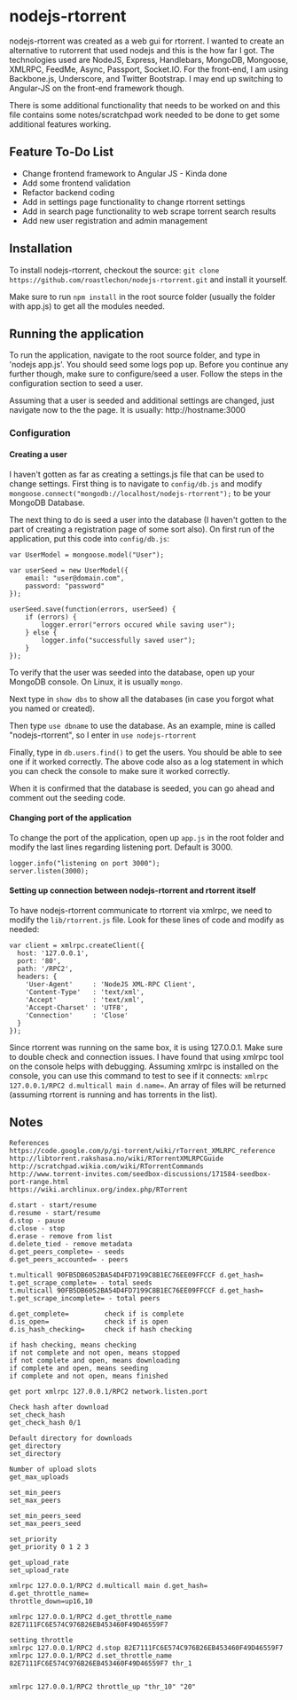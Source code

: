 # nodejs-rtorrent
nodejs-rtorrent was created as a web gui for rtorrent. I wanted to create an alternative to rutorrent that used nodejs and this is the how far I got. The technologies used are NodeJS, Express, Handlebars, MongoDB, Mongoose, XMLRPC, FeedMe, Async, Passport, Socket.IO. For the front-end, I am using Backbone.js, Underscore, and Twitter Bootstrap. I may end up switching to Angular-JS on the front-end framework though.

There is some additional functionality that needs to be worked on and this file contains some notes/scratchpad work needed to be done to get some additional features working.

## Feature To-Do List
* Change frontend framework to Angular JS - Kinda done
* Add some frontend validation
* Refactor backend coding
* Add in settings page functionality to change rtorrent settings
* Add in search page functionality to web scrape torrent search results
* Add new user registration and admin management

## Installation
To install nodejs-rtorrent, checkout the source: `git clone https://github.com/roastlechon/nodejs-rtorrent.git` and install it yourself.

Make sure to run `npm install` in the root source folder (usually the folder with app.js) to get all the modules needed.

## Running the application
To run the application, navigate to the root source folder, and type in 'nodejs app.js'. You should seed some logs pop up. Before you continue any further though, make sure to configure/seed a user. Follow the steps in the configuration section to seed a user.

Assuming that a user is seeded and additional settings are changed, just navigate now to the the page. It is usually: http://hostname:3000

### Configuration
#### Creating a user
I haven't gotten as far as creating a settings.js file that can be used to change settings. First thing is to navigate to `config/db.js` and modify `mongoose.connect("mongodb://localhost/nodejs-rtorrent");` to be your MongoDB Database.

The next thing to do is seed a user into the database (I haven't gotten to the part of creating a registration page of some sort also). On first run of the application, put this code into `config/db.js`:

```
var UserModel = mongoose.model("User");

var userSeed = new UserModel({
	email: "user@domain.com",
	password: "password"
});

userSeed.save(function(errors, userSeed) {
	if (errors) {
		logger.error("errors occured while saving user");
	} else {
		logger.info("successfully saved user");
	}
});
```

To verify that the user was seeded into the database, open up your MongoDB console. On Linux, it is usually `mongo`. 

Next type in `show dbs` to show all the databases (in case you forgot what you named or created).

Then type `use dbname` to use the database. As an example, mine is called "nodejs-rtorrent", so I enter in `use nodejs-rtorrent`

Finally, type in `db.users.find()` to get the users. You should be able to see one if it worked correctly. The above code also as a log statement in which you can check the console to make sure it worked correctly.

When it is confirmed that the database is seeded, you can go ahead and comment out the seeding code.

#### Changing port of the application
To change the port of the application, open up `app.js` in the root folder and modify the last lines regarding listening port. Default is 3000.

```
logger.info("listening on port 3000");
server.listen(3000);
```

#### Setting up connection between nodejs-rtorrent and rtorrent itself
To have nodejs-rtorrent communicate to rtorrent via xmlrpc, we need to modify the `lib/rtorrent.js` file. Look for these lines of code and modify as needed:

```
var client = xmlrpc.createClient({
  host: '127.0.0.1',
  port: '80',
  path: '/RPC2',
  headers: {
    'User-Agent'     : 'NodeJS XML-RPC Client',
    'Content-Type'   : 'text/xml',
    'Accept'         : 'text/xml',
    'Accept-Charset' : 'UTF8',
    'Connection'     : 'Close'
  }
});
```

Since rtorrent was running on the same box, it is using 127.0.0.1. Make sure to double check and connection issues. I have found that using xmlrpc tool on the console helps with debugging. Assuming xmlrpc is installed on the console, you can use this command to test to see if it connects: `xmlrpc 127.0.0.1/RPC2 d.multicall main d.name=`. An array of files will be returned (assuming rtorrent is running and has torrents in the list).

## Notes
```
References
https://code.google.com/p/gi-torrent/wiki/rTorrent_XMLRPC_reference
http://libtorrent.rakshasa.no/wiki/RTorrentXMLRPCGuide
http://scratchpad.wikia.com/wiki/RTorrentCommands
http://www.torrent-invites.com/seedbox-discussions/171584-seedbox-port-range.html
https://wiki.archlinux.org/index.php/RTorrent

d.start - start/resume
d.resume - start/resume
d.stop - pause
d.close - stop
d.erase - remove from list
d.delete_tied - remove metadata
d.get_peers_complete= - seeds
d.get_peers_accounted= - peers

t.multicall 90FB5DB6052BA54D4FD7199C8B1EC76EE09FFCCF d.get_hash= t.get_scrape_complete= - total seeds
t.multicall 90FB5DB6052BA54D4FD7199C8B1EC76EE09FFCCF d.get_hash= t.get_scrape_incomplete= - total peers

d.get_complete=         check if is complete
d.is_open=				check if is open
d.is_hash_checking= 	check if hash checking

if hash checking, means checking
if not complete and not open, means stopped
if not complete and open, means downloading
if complete and open, means seeding
if complete and not open, means finished

get port xmlrpc 127.0.0.1/RPC2 network.listen.port

Check hash after download
set_check_hash
get_check_hash 0/1

Default directory for downloads
get_directory
set_directory

Number of upload slots
get_max_uploads

set_min_peers
set_max_peers

set_min_peers_seed
set_max_peers_seed

set_priority
get_priority 0 1 2 3

get_upload_rate
set_upload_rate

xmlrpc 127.0.0.1/RPC2 d.multicall main d.get_hash= d.get_throttle_name=
throttle_down=up16,10

xmlrpc 127.0.0.1/RPC2 d.get_throttle_name 82E7111FC6E574C976B26EB453460F49D46559F7

setting throttle
xmlrpc 127.0.0.1/RPC2 d.stop 82E7111FC6E574C976B26EB453460F49D46559F7
xmlrpc 127.0.0.1/RPC2 d.set_throttle_name 82E7111FC6E574C976B26EB453460F49D46559F7 thr_1   


xmlrpc 127.0.0.1/RPC2 throttle_up "thr_10" "20"
```
